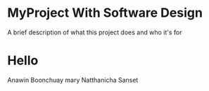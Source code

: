 
# MyProject With Software Design 

A brief description of what this project does and who it's for
# Hello
Anawin Boonchuay mary Natthanicha Sanset

